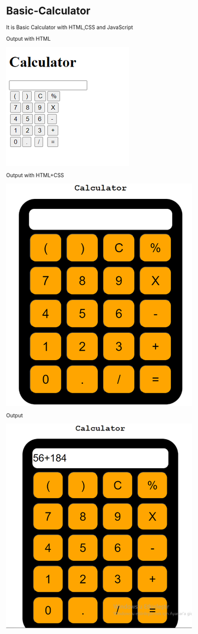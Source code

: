 # Basic-Calculator
It is Basic Calculator with HTML,CSS and JavaScript

Output with HTML

![alt text](https://github.com/khadijahuseynova/Basic-Calculator/blob/main/html.png)



Output with HTML+CSS

![alt text](https://github.com/khadijahuseynova/Basic-Calculator/blob/main/html%2Bcss.png)


Output 

![alt text](https://github.com/khadijahuseynova/Basic-Calculator/blob/main/html%2Bcss%2Bjs.png)

